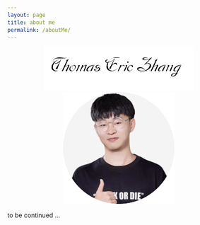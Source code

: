 ```yaml
---
layout: page
title: about me
permalink: /aboutMe/
---
```

<div align=center><img src="/assets/photoAlbum/thomasericzhang.png"></div> 
<div align=center><img src="/assets/photoAlbum/Tommy'sFace.png" width=50%></div> 

to be continued ...
